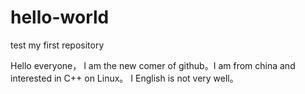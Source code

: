# hello-world
test my first repository

Hello everyone， I am the new comer of github。I am from china and interested in C++ on Linux。
I English is not very well。
